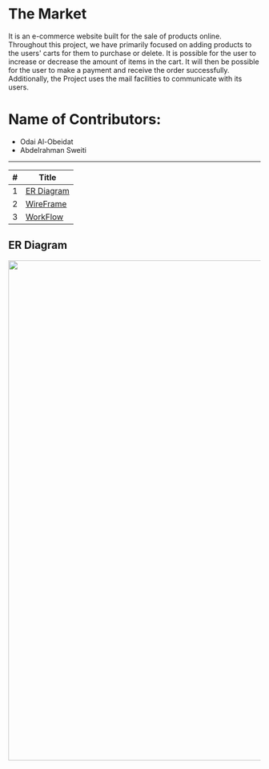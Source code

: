 # The Market

It is an e-commerce website built for the sale of products online. Throughout this project, we have primarily focused on adding products to the users' carts for them to purchase or delete. It is possible for the user to increase or decrease the amount of items in the cart. It will then be possible for the user to make a payment and receive the order successfully. Additionally, the Project uses the mail facilities to communicate with its users.

# Name of Contributors:
- Odai Al-Obeidat
- Abdelrahman Sweiti 

---

#|Title
---|-----
1|[ER Diagram](#erd-diagram)
2|[WireFrame](#wireframes)
3|[WorkFlow](#workflow)



## ER  Diagram
<img src="./E-commerce_2/wwwroot/Image/1.jpg" style="width: 1000px;">
